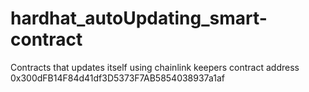 # hardhat_autoUpdating_smart-contract
Contracts that updates itself using chainlink keepers
contract address 0x300dFB14F84d41df3D5373F7AB5854038937a1af
